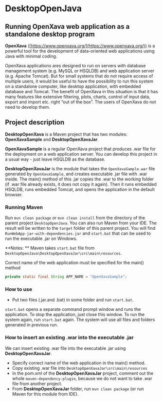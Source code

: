 # DesktopOpenJava

## Running OpenXava web application as a standalone desktop program

**OpenXava** ([https://www.openxava.org/](https://www.openxava.org/)) is a powerful tool for the development of data-oriented web applications using Java with minimal coding.

OpenXava applications ares designed to run on servers with database management system (e.g. MySQL or HSQLDB) and web application server (e.g. Apache Tomcat). But for small systems that do not require access of multiple users, it would be useful to have the possibility to run this system on a standalone computer, like desktop application, with embedded database and Tomcat. The benefit of OpenXava in this situation is that it has many features like extensive filtering, plots, charts, control of input data, export and import etc. right “out of the box”. The users of OpenXava do not need to develop them. 

## Project description

**DesktopOpenXava** is a Maven project that has two modules: **OpenXavaSample** and **DesktopOpenXavaJar**. 

**OpenXavaSample** is a regular OpenXava project that produces .war file for the deployment on a web application server. You can develop  this project in a usual way - just leave HSQLDB as the database.

**DesktopOpenXavaJar** is the module that takes the `OpenXavaSample.war` file generated by `OpenXavaSample`, and creates executable .jar file with .war inside. The main() method of this .jar copies the .war to the working folder (if .war file already exists, it does not copy it again). Then it runs embedded HSQLDB, runs embedded Tomcat, and opens the application in the default browser.

### Running Maven

Run `mvn clean package` or `mvn clean install` from the directory of the parent project `DesktopOpenJava`. You can also run Maven from your IDE. The result will be written to the `target` folder of this parent project. You will find `RunWebApp-jar-with-dependencies.jar` and `start.bat` that can be used to run the executable .jar on Windows.

**Notes: ** Maven takes `start.bat` file from `DesktopOpenJava\DesktopOpenXavaJar\src\main\resources`.

Correct name of the web application must be specified for the main() method
``` java
private static final String APP_NAME = "OpenXavaSample";
```

### How to use

* Put two files (.jar.and .bat) in some folder and run `start.bat`.

`start.bat` opens a separate command prompt window and runs the application. To stop the application, just close this window. To run the system again, run `start.bat` again. The system will use  all files and folders generated in previous run.

### How to insert an existing .war into the executable .jar

We can insert existing .war file into the executable .jar using **DesktopOpenXavaJar**. 

- Specify correct name of the web application in the main() method.
- Copy existing .war file into `DesktopOpenXavaJar\src\main\resources`
- In the pom.xml of the **DesktopOpenXavaJar** project, comment out the whole `maven-dependency-plugin`, because we do not want to take .war file from another project.
- From **DesktopOpenXavaJar** folder, run `mvn clean package` (or run Maven for this module from IDE).


 
  